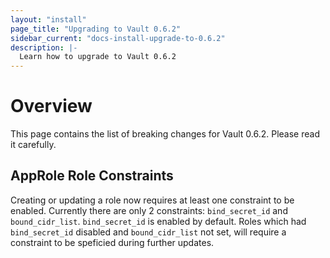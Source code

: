 ```yaml
---
layout: "install"
page_title: "Upgrading to Vault 0.6.2"
sidebar_current: "docs-install-upgrade-to-0.6.2"
description: |-
  Learn how to upgrade to Vault 0.6.2
---
```


# Overview

This page contains the list of breaking changes for Vault 0.6.2. Please read it
carefully.

## AppRole Role Constraints

Creating or updating a role now requires at least one constraint to be enabled.
Currently there are only 2 constraints: `bind_secret_id` and `bound_cidr_list`.
`bind_secret_id` is enabled by default. Roles which had `bind_secret_id`
disabled and `bound_cidr_list` not set, will require a constraint to be
speficied during further updates.
